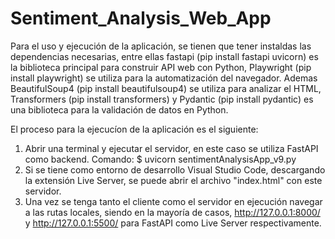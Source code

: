# Sentiment_Analysis_Web_App

Para el uso y ejecución de la aplicación, se tienen que tener instaldas las dependencias necesarias, entre ellas fastapi (pip install fastapi uvicorn) es la biblioteca principal para construir API web con Python, Playwright (pip install playwright) se utiliza para la automatización del navegador. Ademas BeautifulSoup4 (pip install beautifulsoup4) se utiliza para analizar el HTML, Transformers (pip install transformers) y Pydantic (pip install pydantic) es una biblioteca para la validación de datos en Python.

El proceso para la ejecucíon de la aplicación es el siguiente:
1. Abrir una terminal y ejecutar el servidor, en este caso se utiliza FastAPI como backend. Comando: $ uvicorn sentimentAnalysisApp_v9.py
2. Si se tiene como entorno de desarrollo Visual Studio Code, descargando la extensión Live Server, se puede abrir el archivo "index.html" con este servidor.
3. Una vez se tenga tanto el cliente como el servidor en ejecución navegar a las rutas locales, siendo en la mayoría de casos, http://127.0.0.1:8000/ y http://127.0.0.1:5500/ para FastAPI como Live Server respectivamente.
   
